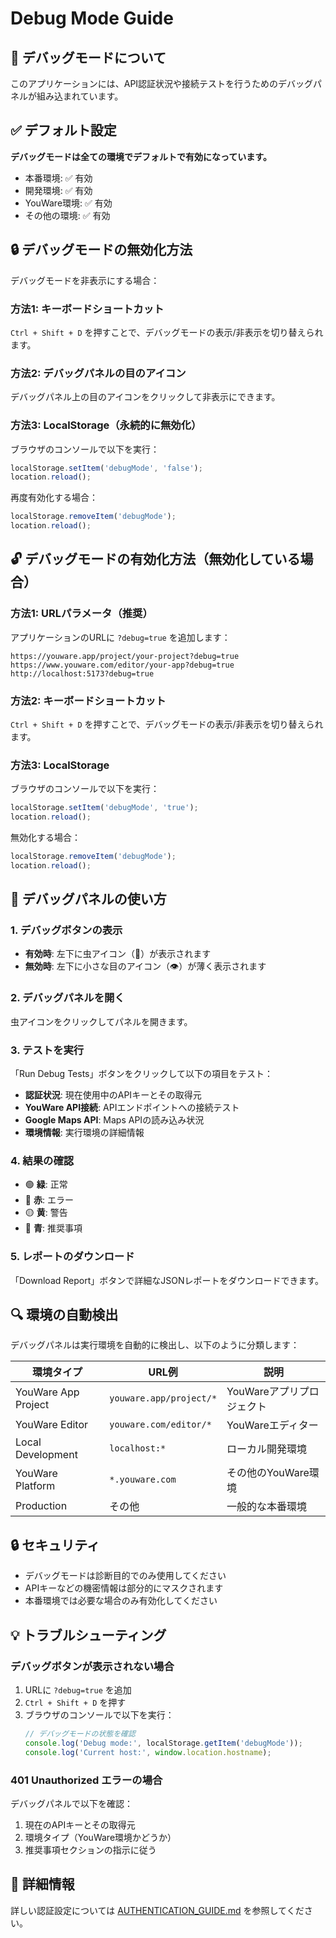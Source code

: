 # Debug Mode Guide

## 🐛 デバッグモードについて

このアプリケーションには、API認証状況や接続テストを行うためのデバッグパネルが組み込まれています。

## ✅ デフォルト設定

**デバッグモードは全ての環境でデフォルトで有効になっています。**

- 本番環境: ✅ 有効
- 開発環境: ✅ 有効
- YouWare環境: ✅ 有効
- その他の環境: ✅ 有効

## 🔒 デバッグモードの無効化方法

デバッグモードを非表示にする場合：

### 方法1: キーボードショートカット
`Ctrl + Shift + D` を押すことで、デバッグモードの表示/非表示を切り替えられます。

### 方法2: デバッグパネルの目のアイコン
デバッグパネル上の目のアイコンをクリックして非表示にできます。

### 方法3: LocalStorage（永続的に無効化）
ブラウザのコンソールで以下を実行：
```javascript
localStorage.setItem('debugMode', 'false');
location.reload();
```

再度有効化する場合：
```javascript
localStorage.removeItem('debugMode');
location.reload();
```

## 🔓 デバッグモードの有効化方法（無効化している場合）

### 方法1: URLパラメータ（推奨）
アプリケーションのURLに `?debug=true` を追加します：

```
https://youware.app/project/your-project?debug=true
https://www.youware.com/editor/your-app?debug=true
http://localhost:5173?debug=true
```

### 方法2: キーボードショートカット
`Ctrl + Shift + D` を押すことで、デバッグモードの表示/非表示を切り替えられます。

### 方法3: LocalStorage
ブラウザのコンソールで以下を実行：
```javascript
localStorage.setItem('debugMode', 'true');
location.reload();
```

無効化する場合：
```javascript
localStorage.removeItem('debugMode');
location.reload();
```

## 🎯 デバッグパネルの使い方

### 1. デバッグボタンの表示
- **有効時**: 左下に虫アイコン（🐛）が表示されます
- **無効時**: 左下に小さな目のアイコン（👁）が薄く表示されます

### 2. デバッグパネルを開く
虫アイコンをクリックしてパネルを開きます。

### 3. テストを実行
「Run Debug Tests」ボタンをクリックして以下の項目をテスト：
- **認証状況**: 現在使用中のAPIキーとその取得元
- **YouWare API接続**: APIエンドポイントへの接続テスト
- **Google Maps API**: Maps APIの読み込み状況
- **環境情報**: 実行環境の詳細情報

### 4. 結果の確認
- 🟢 **緑**: 正常
- 🔴 **赤**: エラー
- 🟡 **黄**: 警告
- 🔵 **青**: 推奨事項

### 5. レポートのダウンロード
「Download Report」ボタンで詳細なJSONレポートをダウンロードできます。

## 🔍 環境の自動検出

デバッグパネルは実行環境を自動的に検出し、以下のように分類します：

| 環境タイプ | URL例 | 説明 |
|-----------|------|------|
| YouWare App Project | `youware.app/project/*` | YouWareアプリプロジェクト |
| YouWare Editor | `youware.com/editor/*` | YouWareエディター |
| Local Development | `localhost:*` | ローカル開発環境 |
| YouWare Platform | `*.youware.com` | その他のYouWare環境 |
| Production | その他 | 一般的な本番環境 |

## 🔒 セキュリティ

- デバッグモードは診断目的でのみ使用してください
- APIキーなどの機密情報は部分的にマスクされます
- 本番環境では必要な場合のみ有効化してください

## 💡 トラブルシューティング

### デバッグボタンが表示されない場合

1. URLに `?debug=true` を追加
2. `Ctrl + Shift + D` を押す
3. ブラウザのコンソールで以下を実行：
   ```javascript
   // デバッグモードの状態を確認
   console.log('Debug mode:', localStorage.getItem('debugMode'));
   console.log('Current host:', window.location.hostname);
   ```

### 401 Unauthorized エラーの場合

デバッグパネルで以下を確認：
1. 現在のAPIキーとその取得元
2. 環境タイプ（YouWare環境かどうか）
3. 推奨事項セクションの指示に従う

## 📝 詳細情報

詳しい認証設定については [AUTHENTICATION_GUIDE.md](./AUTHENTICATION_GUIDE.md) を参照してください。